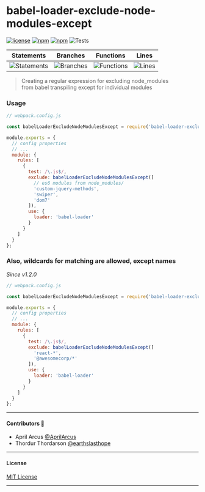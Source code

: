 # babel-loader-exclude-node-modules-except

[![license](https://img.shields.io/badge/License-MIT-green.svg)](https://github.com/WezomAgency/babel-loader-exclude-node-modules-except/blob/master/LICENSE)
[![npm](https://img.shields.io/badge/js--tiny-module-yellow.svg)](https://github.com/topics/js-tiny-module)
[![npm](https://img.shields.io/badge/npm-install-orange.svg)](https://www.npmjs.com/package/babel-loader-exclude-node-modules-except)
![Tests](https://github.com/dutchenkoOleg/babel-loader-exclude-node-modules-except/workflows/Tests/badge.svg)


| Statements                  | Branches                | Functions                 | Lines                |
| --------------------------- | ----------------------- | ------------------------- | -------------------- |
| ![Statements](https://img.shields.io/badge/Coverage-100%25-brightgreen.svg) | ![Branches](https://img.shields.io/badge/Coverage-100%25-brightgreen.svg) | ![Functions](https://img.shields.io/badge/Coverage-100%25-brightgreen.svg) | ![Lines](https://img.shields.io/badge/Coverage-100%25-brightgreen.svg)    |

> Creating a regular expression for excluding node_modules  
> from babel transpiling except for individual modules


### Usage

```js
// webpack.config.js

const babelLoaderExcludeNodeModulesExcept = require('babel-loader-exclude-node-modules-except');

module.exports = {
  // config properties
  // ...
  module: {
    rules: [
      {
        test: /\.js$/,
        exclude: babelLoaderExcludeNodeModulesExcept([
          // es6 modules from node_modules/
          'custom-jquery-methods',
          'swiper',
          'dom7'
        ]),
        use: {
          loader: 'babel-loader'
        }
      }
    ]
  }
};

```

### Also, wildcards for matching are allowed, except names

_Since v1.2.0_


```js
// webpack.config.js

const babelLoaderExcludeNodeModulesExcept = require('babel-loader-exclude-node-modules-except');

module.exports = {
  // config properties
  // ...
  module: {
    rules: [
      {
        test: /\.js$/,
        exclude: babelLoaderExcludeNodeModulesExcept([
          'react-*',
          '@awesomecorp/*'
        ]),
        use: {
          loader: 'babel-loader'
        }
      }
    ]
  }
};

```



---

#### Contributors 💪

- April Arcus [@AprilArcus](https://github.com/AprilArcus)
- Thordur Thordarson [@earthslasthope](https://github.com/earthslasthope)

---

#### License

[MIT License](https://github.com/WezomAgency/babel-loader-exclude-node-modules-except/blob/master/LICENSE)

---
